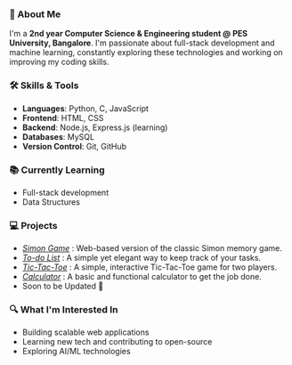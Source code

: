 ### 🚀 About Me
I'm a **2nd year Computer Science & Engineering student @ PES University, Bangalore**. I'm passionate about full-stack development and machine learning, constantly exploring these technologies and working on improving my coding skills.

### 🛠️ Skills & Tools
- **Languages**: Python, C, JavaScript 
- **Frontend**: HTML, CSS
- **Backend**: Node.js, Express.js (learning)
- **Databases**: MySQL
- **Version Control**: Git, GitHub

### 📚 Currently Learning
- Full-stack development
- Data Structures

### 💻 Projects
- *[Simon Game](https://sshivamanand.github.io/simon/)* : Web-based version of the classic Simon memory game.
- *[To-do List](https://sshivamanand.github.io/todo-list/)* : A simple yet elegant way to keep track of your tasks.
- *[Tic-Tac-Toe](https://sshivamanand.github.io/tic-tac-toe/)* : A simple, interactive Tic-Tac-Toe game for two players.
- *[Calculator](https://sshivamanand.github.io/calculator//)* : A basic and functional calculator to get the job done.
-  Soon to be Updated 👀

### 🔍 What I'm Interested In
- Building scalable web applications
- Learning new tech and contributing to open-source
- Exploring AI/ML technologies
